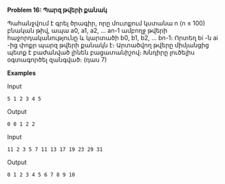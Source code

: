 **Problem 16: Պարզ թվերի քանակ**

Պահանջվում է գրել ծրագիր, որը մուտքում կստանա n (n ≤ 100) բնական թիվ, ապա a0, a1, a2, ... an-1 ամբողջ թվերի հաջորդականությունը և կարտածի b0, b1, b2, ... bn-1։ Որտեղ bi -ն ai -ից փոքր պարզ թվերի քանակն է։ Արտածվող թվերը միմյանցից պետք է բաժանված լինեն բացատանիշով։ Խնդիրը լուծելիս օգտագործել զանգված։ (դաս 7)

**Examples**

Input
```
5 1 2 3 4 5
```

Output
```
0 0 1 2 2
```

Input
```
11 2 3 5 7 11 13 17 19 23 29 31
```

Output
```
0 1 2 3 4 5 6 7 8 9 10
```
